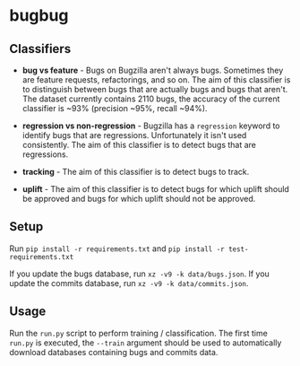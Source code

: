 # bugbug

## Classifiers
- **bug vs feature** - Bugs on Bugzilla aren't always bugs. Sometimes they are feature requests, refactorings, and so on. The aim of this classifier is to distinguish between bugs that are actually bugs and bugs that aren't. The dataset currently contains 2110 bugs, the accuracy of the current classifier is ~93% (precision ~95%, recall ~94%).

- **regression vs non-regression** - Bugzilla has a `regression` keyword to identify bugs that are regressions. Unfortunately it isn't used consistently. The aim of this classifier is to detect bugs that are regressions.

- **tracking** - The aim of this classifier is to detect bugs to track.

- **uplift** - The aim of this classifier is to detect bugs for which uplift should be approved and bugs for which uplift should not be approved.


## Setup

Run `pip install -r requirements.txt` and `pip install -r test-requirements.txt`

If you update the bugs database, run `xz -v9 -k data/bugs.json`.
If you update the commits database, run `xz -v9 -k data/commits.json`.


## Usage

Run the `run.py` script to perform training / classification. The first time `run.py` is executed, the `--train` argument should be used to automatically download databases containing bugs and commits data.
